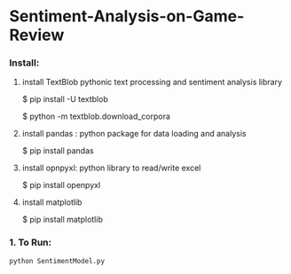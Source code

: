# Sentiment-Analysis-on-Game-Review

### Install:
1. install TextBlob pythonic text processing and sentiment analysis library

    $ pip install -U textblob
    
    $ python -m textblob.download_corpora

2. install pandas : python package for data loading and analysis

    $ pip install pandas

3. install opnpyxl: python library to read/write excel

    $ pip install openpyxl

4. install matplotlib

    $ pip install matplotlib

### 1. To Run:
	python SentimentModel.py
	


